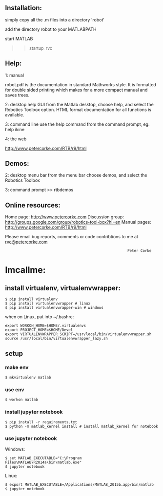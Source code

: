 Installation:
------------

simply copy all the .m files into a directory 'robot' 

add the directory robot to your MATLABPATH

start MATLAB

>> startup_rvc

Help:
----

1: manual

robot.pdf is the documentation in standard Mathworks style.  It is
formatted for double sided printing which makes for a more compact
manual and saves trees.

2: desktop help GUI
from the Matlab desktop, choose help, and select the Robotics Toolbox
option.  HTML format documentation for all functions is available.

3: command line
use the help command from the command prompt, eg. help ikine

4: the web

http://www.petercorke.com/RTB/r9/html


Demos:
-----


2: desktop menu bar
from the menu bar choose demos, and select the Robotics Toolbox

3: command prompt
    >> rtbdemos


Online resources:
----------------

Home page:         http://www.petercorke.com
Discussion group:  http://groups.google.com/group/robotics-tool-box?hl=en
Manual pages:      http://www.petercorke.com/RTB/r9/html

Please email bug reports, comments or code contribtions to me at rvc@petercorke.com

                                                            Peter Corke	
# lmcallme:

## install virtualenv, virtualenvwrapper:

``` shell
$ pip install virtualenv
$ pip install virtualenvwrapper # linux
$ pip install virtualenvwrapper-win # windows

```

when on Linux, put into ~/.bashrc:

``` shell
export WORKON_HOME=$HOME/.virtualenvs
export PROJECT_HOME=$HOME/Devel
export VIRTUALENVWRAPPER_SCRIPT=/usr/local/bin/virtualenvwrapper.sh
source /usr/local/bin/virtualenvwrapper_lazy.sh
```

## setup

### make env

``` shell
$ mkvirtualenv matlab
```

### use env

``` shell
$ workon matlab
```

### install jupyter notebook

``` shell
$ pip install -r requirements.txt
$ python -m matlab_kernel install # install matlab_kernel for notebook
```

### use jupyter notebook

Windows:

``` shell
$ set MATLAB_EXECUTABLE="C:\Program Files\MATLAB\R2014a\bin\matlab.exe"
$ jupyter notebook
```

Linux:

``` shell
$ export MATLAB_EXECUTABLE=/Applications/MATLAB_2015b.app/bin/matlab
$ jupyter notebook
```